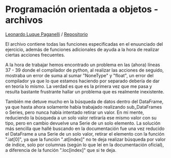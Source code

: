 # Programación orientada a objetos - archivos  
[Leonardo Luque Paganelli](https://github.com/LeonardoLLP) / [Repositorio](https://github.com/LeonardoLLP/archivos-poo)
  
El archivo contiene todas las funciones especificadas en el enuunciado del ejercicio, además de funciones adicionales de ayuda a la hora de realizar ciertas acciones frecuentes.  

A la hora de trabajar hemos encontrado un problema en las (ahora) líneas 37 - 39 donde el compilador de python, al realizar las acciones de seguido, mostraba un error de suma al sumar "NoneType" y "float", un error del compilador ya que lo que estamos haciendo por separado debería de dar en teoría lo mismo. La verdad es que es la primera vez que me pasa y resulta bastante frustrante hallar un problema que es realmente inexistente.  

También me detuve mucho en la búsqueda de datos dentro del DataFrame, ya que hasta ahora solamente había trabajado realizando sub_DataFrames o Series, pero nunca había intentado retirar un valor. En mi mente, reduciendo la búsqueda a un solo valor retiraría ese mismo valor con su tipo, pero en cambio devuelve una Serie de un solo elemento. La solución más sencilla que hallé buscando en la documentación fue una vez reducido el DataFrame a una Serie de un solo valor, retirar el elemento con la función ".iat\[0\]", ya que la función ".at\[index\]" no te deja realizar búsqueda por valor de índice, solo por columnas (según lo que leí en la documentación oficial), a diferencia de la función ".loc\[index\]" que si te deja.
